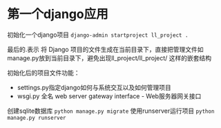
# 第一个django应用

初始化一个django项目 `django-admin startproject ll_project .`

最后的.表示 将 Django 项目的文件生成在当前目录下，直接把管理文件如 manage.py放到当前目录下，避免出现ll_project/ll_project/ 这样的嵌套结构

初始化后的项目文件功能：

- settings.py指定django如何与系统交互以及如何管理项目
- wsgi.py 全名 web server gateway interface - Web服务器网关接口

创建sqlite数据库 `python manage.py migrate`
使用runserver运行项目 `python manage.py runserver`
